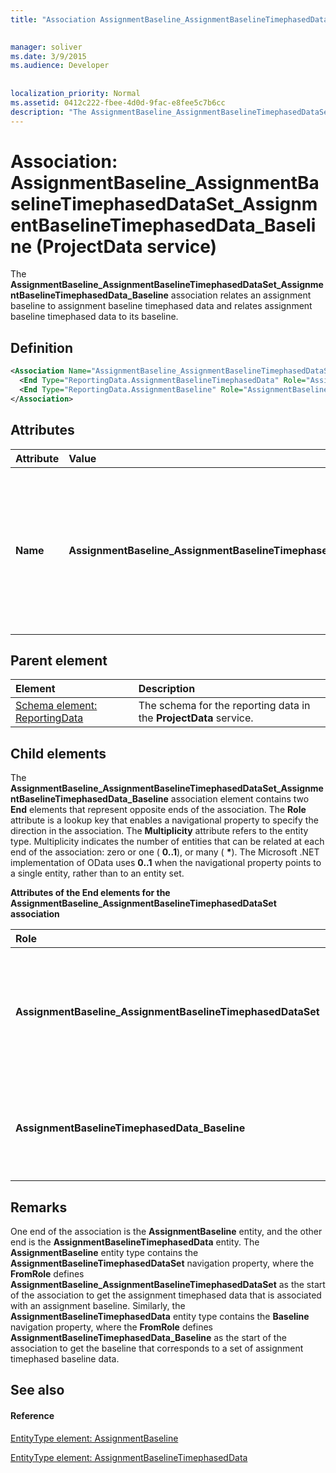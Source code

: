 ```yaml
---
title: "Association AssignmentBaseline_AssignmentBaselineTimephasedDataSet_AssignmentBaselineTimephasedData_Baseline (ProjectData service)"

 
manager: soliver
ms.date: 3/9/2015
ms.audience: Developer
 
 
localization_priority: Normal
ms.assetid: 0412c222-fbee-4d0d-9fac-e8fee5c7b6cc
description: "The AssignmentBaseline_AssignmentBaselineTimephasedDataSet_AssignmentBaselineTimephasedData_Baseline association relates an assignment baseline to assignment baseline timephased data and relates assignment baseline timephased data to its baseline."
---
```


# Association: AssignmentBaseline_AssignmentBaselineTimephasedDataSet_AssignmentBaselineTimephasedData_Baseline (ProjectData service)

The **AssignmentBaseline_AssignmentBaselineTimephasedDataSet_AssignmentBaselineTimephasedData_Baseline** association relates an assignment baseline to assignment baseline timephased data and relates assignment baseline timephased data to its baseline. 
  
## Definition

```XML
<Association Name="AssignmentBaseline_AssignmentBaselineTimephasedDataSet_AssignmentBaselineTimephasedData_Baseline">
  <End Type="ReportingData.AssignmentBaselineTimephasedData" Role="AssignmentBaselineTimephasedData_Baseline" Multiplicity="*" />
  <End Type="ReportingData.AssignmentBaseline" Role="AssignmentBaseline_AssignmentBaselineTimephasedDataSet" Multiplicity="0..1" />
</Association>
```

## Attributes

|**Attribute**|**Value**|**Description**|
|:-----|:-----|:-----|
|**Name** <br/> |**AssignmentBaseline_AssignmentBaselineTimephasedDataSet_AssignmentBaselineTimephasedData_Baseline** <br/> |Identifies the entity types and the navigation properties that form the two-way association for assignment baselines and assignment baseline timephased data. In the first half of the name, **AssignmentBaseline** is the entity type and **AssignmentBaselineTimephasedDataSet** is the navigation property. In the second half of the name, **AssignmentBaselineTimephasedData** is the entity type and **Baseline** is the navigation property.  <br/> |
   
## Parent element

|**Element**|**Description**|
|:-----|:-----|
|[Schema element: ReportingData](schema-reportingdata-projectdata-service.md) <br/> |The schema for the reporting data in the **ProjectData** service.  <br/> |
   
## Child elements

The **AssignmentBaseline_AssignmentBaselineTimephasedDataSet_AssignmentBaselineTimephasedData_Baseline** association element contains two **End** elements that represent opposite ends of the association. The **Role** attribute is a lookup key that enables a navigational property to specify the direction in the association. The **Multiplicity** attribute refers to the entity type. Multiplicity indicates the number of entities that can be related at each end of the association: zero or one ( **0..1**), or many ( **\***). The Microsoft .NET implementation of OData uses **0..1** when the navigational property points to a single entity, rather than to an entity set. 
  
**Attributes of the End elements for the AssignmentBaseline_AssignmentBaselineTimephasedDataSet association**

|**Role**|**Type**|**Multiplicity**|**Description**|
|:-----|:-----|:-----|:-----|
|**AssignmentBaseline_AssignmentBaselineTimephasedDataSet** <br/> |[EntityType element: AssignmentBaseline](entitytype-assignmentbaseline-projectdata-service.md) <br/> |**0..1** <br/> |There is one assignment baseline entity that corresponds to an assignment baseline timephased dataset.  <br/> |
|**AssignmentBaselineTimephasedData_Baseline** <br/> |[EntityType element: AssignmentBaselineTimephasedData](entitytype-assignmentbaselinetimephaseddata-projectdata-service.md) <br/> |**\*** <br/> |There can be multiple assignment baseline timephased data entities for a baseline.  <br/> |
   
## Remarks

One end of the association is the **AssignmentBaseline** entity, and the other end is the **AssignmentBaselineTimephasedData** entity. The **AssignmentBaseline** entity type contains the **AssignmentBaselineTimephasedDataSet** navigation property, where the **FromRole** defines **AssignmentBaseline_AssignmentBaselineTimephasedDataSet** as the start of the association to get the assignment timephased data that is associated with an assignment baseline. Similarly, the **AssignmentBaselineTimephasedData** entity type contains the **Baseline** navigation property, where the **FromRole** defines **AssignmentBaselineTimephasedData_Baseline** as the start of the association to get the baseline that corresponds to a set of assignment timephased baseline data. 
  
## See also

#### Reference

[EntityType element: AssignmentBaseline](entitytype-assignmentbaseline-projectdata-service.md)
  
[EntityType element: AssignmentBaselineTimephasedData](entitytype-assignmentbaselinetimephaseddata-projectdata-service.md)

